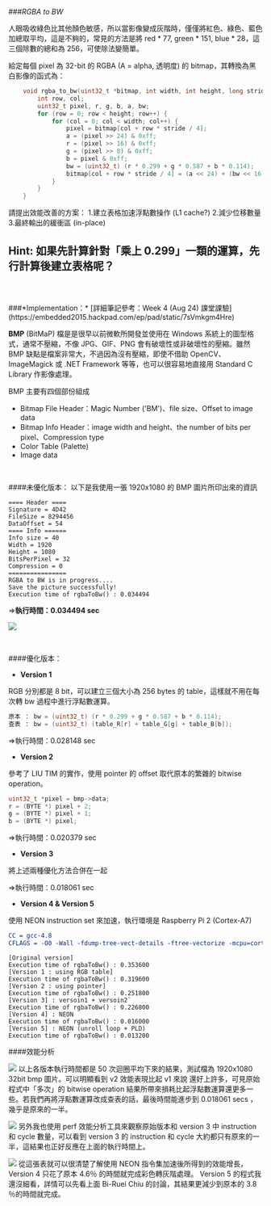 ###*RGBA to BW*

人眼吸收綠色比其他顏色敏感，所以當影像變成灰階時，僅僅將紅色、綠色、藍色加總取平均，這是不夠的，常見的方法是將 red * 77, green * 151, blue * 28，這三個除數的總和為 256，可使除法變簡單。

給定每個 pixel 為 32-bit 的 RGBA (A = alpha, 透明度) 的 bitmap，其轉換為黑白影像的函式為：
```c
    void rgba_to_bw(uint32_t *bitmap, int width, int height, long stride) {
        int row, col;
        uint32_t pixel, r, g, b, a, bw;
        for (row = 0; row < height; row++) {
            for (col = 0; col < width; col++) {
                pixel = bitmap[col + row * stride / 4];
                a = (pixel >> 24) & 0xff;
                r = (pixel >> 16) & 0xff;
                g = (pixel >> 8) & 0xff;
                b = pixel & 0xff;
                bw = (uint32_t) (r * 0.299 + g * 0.587 + b * 0.114);
                bitmap[col + row * stride / 4] = (a << 24) + (bw << 16) + (bw << 8) + (bw);
            }
        }
    }
```

請提出效能改善的方案：
1.建立表格加速浮點數操作 (L1 cache?)
2.減少位移數量
3.最終輸出的緩衝區 (in-place)

Hint: 如果先計算針對「乘上 0.299」一類的運算，先行計算後建立表格呢？
<br /><br />
---
<br />
###*Implementation：*
[詳細筆記參考：Week 4 (Aug 24) 課堂課驗](https://embedded2015.hackpad.com/ep/pad/static/7sVmkgm4Hre)

**BMP** (BitMaP) 檔是是很早以前微軟所開發並使用在 Windows 系統上的圖型格式，通常不壓縮，不像 JPG、GIF、PNG 會有破壞性或非破壞性的壓縮。雖然 BMP 缺點是檔案非常大，不過因為沒有壓縮，即使不借助 OpenCV、ImageMagick 或 .NET Framework 等等，也可以很容易地直接用 Standard C Library 作影像處理。

BMP 主要有四個部份組成

*   Bitmap File Header：Magic Number ('BM')、file size、Offset to image data
*   Bitmap Info Header：image width and height、the number of bits per pixel、Compression type
*   Color Table (Palette)
*   Image data

<br />

####未優化版本：
以下是我使用一張 1920x1080 的 BMP 圖片所印出來的資訊
```
==== Header ====
Signature = 4D42
FileSize = 8294456 
DataOffset = 54 
==== Info ======
Info size = 40 
Width = 1920 
Height = 1080 
BitsPerPixel = 32 
Compression = 0 
================
RGBA to BW is in progress....
Save the picture successfully!
Execution time of rgbaToBw() : 0.034494
```
=>**執行時間：0.034494 sec**

![](https://raw.githubusercontent.com/charles620016/embedded-summer2015/master/RGBAtoBW/pictures/screenshot/sample_bw.png)

<br />

####優化版本：

*  **Version 1**

RGB 分別都是 8 bit，可以建立三個大小為 256 bytes 的 table，這樣就不用在每次轉 bw 過程中進行浮點數運算。
```c
原本 ： bw = (uint32_t) (r * 0.299 + g * 0.587 + b * 0.114);
查表 ： bw = (uint32_t) (table_R[r] + table_G[g] + table_B[b]);
```
=>執行時間：0.028148 sec

*  **Version 2**

參考了 LIU TIM 的實作，使用 pointer 的 offset 取代原本的繁雜的 bitwise operation。
```c
uint32_t *pixel = bmp->data;
r = (BYTE *) pixel + 2;
g = (BYTE *) pixel + 1;
b = (BYTE *) pixel;
```
=>執行時間：0.020379 sec

*  **Version 3**

將上述兩種優化方法合併在一起

=>執行時間：0.018061 sec

*  **Version 4 & Version 5**

使用 NEON instruction set 來加速，執行環境是 Raspberry Pi 2 (Cortex-A7)

```cmake
CC = gcc-4.8
CFLAGS = -O0 -Wall -fdump-tree-vect-details -ftree-vectorize -mcpu=cortex-a7 -mfpu=neon-vfpv4 -mfloat-abi=hard
```
```
[Original version]
Execution time of rgbaToBw() : 0.353600 
[Version 1 : using RGB table]
Execution time of rgbaToBw() : 0.319600 
[Version 2 : using pointer]
Execution time of rgbaToBw() : 0.251800 
[Version 3] : versoin1 + versoin2`
Execution time of rgbaToBw() : 0.226800 
[Version 4] : NEON
Execution time of rgbaToBw() : 0.016000 
[Version 5] : NEON (unroll loop + PLD)
Execution time of rgbaToBw() : 0.013200 
```

####效能分析

![](https://raw.githubusercontent.com/charles620016/embedded-summer2015/master/RGBAtoBW/pictures/screenshot/01.png)
以上各版本執行時間都是 50 次迴圈平均下來的結果，測試檔為 1920x1080 32bit bmp 圖片。可以明顯看到 v2 效能表現比起 v1 來說 還好上許多，可見原始程式中「多次」的 bitwise operation 結果所帶來損耗比起浮點數運算還更多一些。若我們再將浮點數運算改成查表的話，最後時間能進步到 0.018061 secs ，幾乎是原來的一半。

![](https://raw.githubusercontent.com/charles620016/embedded-summer2015/master/RGBAtoBW/pictures/screenshot/02.png)
另外我也使用 perf 效能分析工具來觀察原始版本和 version 3 中 instruction 和 cycle 數量，可以看到 version 3 的  instruction 和 cycle 大約都只有原來的一半，這結果也正好反應在上面的執行時間上。

![](https://raw.githubusercontent.com/charles620016/embedded-summer2015/master/RGBAtoBW/pictures/screenshot/03.png)
從這張表就可以很清楚了解使用 NEON 指令集加速後所得到的效能增長， Version 4 只花了原本 4.6％ 的時間就完成彩色轉灰階處理。
Version 5 的程式我還沒細看，詳情可以先看上面 Bi-Ruei Chiu 的討論，其結果更減少到原本的 3.8 ％的時間就完成。

